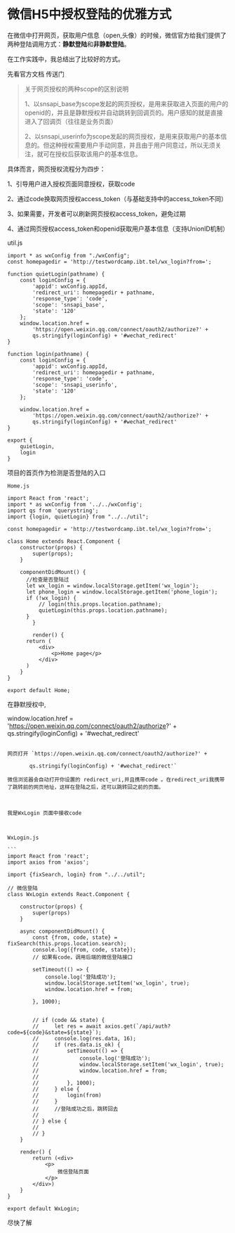 # 微信H5中授权登陆的优雅方式

在微信中打开网页，获取用户信息（open,头像）的时候，微信官方给我们提供了两种登陆调用方式：**静默登陆**和**非静默登陆**。

在工作实践中，我总结出了比较好的方式。

先看官方文档
传送门

> 关于网页授权的两种scope的区别说明
>
> 1、以snsapi_base为scope发起的网页授权，是用来获取进入页面的用户的openid的，并且是静默授权并自动跳转到回调页的。用户感知的就是直接进入了回调页（往往是业务页面）
>
> 2、以snsapi_userinfo为scope发起的网页授权，是用来获取用户的基本信息的。但这种授权需要用户手动同意，并且由于用户同意过，所以无须关注，就可在授权后获取该用户的基本信息。

具体而言，网页授权流程分为四步：

1、引导用户进入授权页面同意授权，获取code

2、通过code换取网页授权access_token（与基础支持中的access_token不同）

3、如果需要，开发者可以刷新网页授权access_token，避免过期

4、通过网页授权access_token和openid获取用户基本信息（支持UnionID机制）

util.js
```react
import * as wxConfig from "./wxConfig";
const homepagedir = 'http://testwordcamp.ibt.tel/wx_login?from=';

function quietLogin(pathname) {
    const loginConfig = {
        'appid': wxConfig.appId,
        'redirect_uri': homepagedir + pathname,
        'response_type': 'code',
        'scope': 'snsapi_base',
        'state': '120'
    };
    window.location.href =
        'https://open.weixin.qq.com/connect/oauth2/authorize?' +
        qs.stringify(loginConfig) + '#wechat_redirect'
}

function login(pathname) {
    const loginConfig = {
        'appid': wxConfig.appId,
        'redirect_uri': homepagedir + pathname,
        'response_type': 'code',
        'scope': 'snsapi_userinfo',
        'state': '120'
    };

    window.location.href =
        'https://open.weixin.qq.com/connect/oauth2/authorize?' +
        qs.stringify(loginConfig) + '#wechat_redirect'
}

export {
    quietLogin,
    login
}
```
项目的首页作为检测是否登陆的入口

```react
Home.js

import React from 'react';
import * as wxConfig from '../../wxConfig';
import qs from 'querystring';
import {login, quietLogin} from "../../util";

const homepagedir = 'http://testwordcamp.ibt.tel/wx_login?from=';

class Home extends React.Component {
    constructor(props) {
        super(props);
    }
    
    componentDidMount() {
      //检查是否登陆过
      let wx_login = window.localStorage.getItem('wx_login');
      let phone_login = window.localStorage.getItem('phone_login');
      if (!wx_login) {
          // login(this.props.location.pathname);
          quietLogin(this.props.location.pathname);
      }
		}

		render() {
      return (
          <div>
              <p>Home page</p>
          </div>
      )
	}
}

export default Home;
```



在静默授权中,

window.location.href =
        'https://open.weixin.qq.com/connect/oauth2/authorize?' +
        qs.stringify(loginConfig) + '#wechat_redirect'
```react

网页打开 `https://open.weixin.qq.com/connect/oauth2/authorize?' +

       qs.stringify(loginConfig) + '#wechat_redirect'`

微信浏览器会自动打开你设置的 redirect_uri,并且携带code 。在redirect_uri我携带了跳转前的网页地址，这样在登陆之后，还可以跳转回之前的页面。



我是WxLogin 页面中接收code 



WxLogin.js

​```
import React from 'react';
import axios from 'axios';

import {fixSearch, login} from "../../util";

// 微信登陆
class WxLogin extends React.Component {

    constructor(props) {
        super(props)
    }

    async componentDidMount() {
        const {from, code, state} = fixSearch(this.props.location.search);
        console.log({from, code, state});
        // 如果有code，调用后端的微信登陆接口

        setTimeout(() => {
            console.log('登陆成功');
            window.localStorage.setItem('wx_login', true);
            window.location.href = from;

        }, 1000);


        // if (code && state) {
        //     let res = await axios.get(`/api/auth?code=${code}&state=${state}`);
        //     console.log(res.data, 16);
        //     if (res.data.is_ok) {
        //         setTimeout(() => {
        //             console.log('登陆成功');
        //             window.localStorage.setItem('wx_login', true);
        //             window.location.href = from;
        //
        //         }, 1000);
        //     } else {
        //         login(from)
        //     }
        //     //登陆成功之后，跳转回去
        //
        // } else {
        //
        // }
    }

    render() {
        return (<div>
            <p>
                微信登陆页面
            </p>
        </div>)
    }
}

export default WxLogin;

```

尽快了解